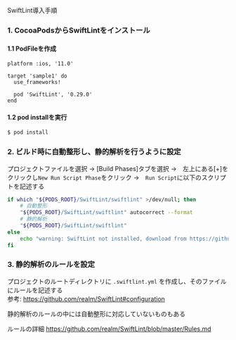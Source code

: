SwiftLint導入手順


### 1. CocoaPodsからSwiftLintをインストール

#### 1.1 PodFileを作成
```
platform :ios, '11.0'

target 'sample1' do
  use_frameworks!

  pod 'SwiftLint', '0.29.0'
end
```

#### 1.2 pod installを実行
```bash
$ pod install
```

### 2. ビルド時に自動整形し、静的解析を行うように設定

プロジェクトファイルを選択
→ [Build Phases]タブを選択
→　左上にある[+]をクリックし`New Run Script Phase`をクリック
→　`Run Script`に以下のスクリプトを記述する

```bash
if which "${PODS_ROOT}/SwiftLint/swiftlint" >/dev/null; then
    # 自動整形
    "${PODS_ROOT}/SwiftLint/swiftlint" autocorrect --format
    # 静的解析
    "${PODS_ROOT}/SwiftLint/swiftlint"
else
    echo "warning: SwiftLint not installed, download from https://github.com/realm/SwiftLint"
fi
```

### 3. 静的解析のルールを設定

プロジェクトのルートディレクトリに `.swiftlint.yml` を作成し、そのファイルにルールを記述する  
参考: https://github.com/realm/SwiftLint#configuration

静的解析のルールの中には自動整形に対応していないものもある

ルールの詳細
https://github.com/realm/SwiftLint/blob/master/Rules.md
